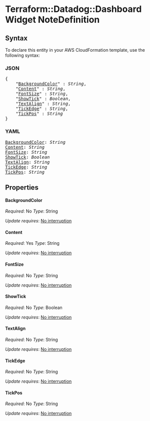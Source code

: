 # Terraform::Datadog::Dashboard Widget NoteDefinition

## Syntax

To declare this entity in your AWS CloudFormation template, use the following syntax:

### JSON

<pre>
{
    "<a href="#backgroundcolor" title="BackgroundColor">BackgroundColor</a>" : <i>String</i>,
    "<a href="#content" title="Content">Content</a>" : <i>String</i>,
    "<a href="#fontsize" title="FontSize">FontSize</a>" : <i>String</i>,
    "<a href="#showtick" title="ShowTick">ShowTick</a>" : <i>Boolean</i>,
    "<a href="#textalign" title="TextAlign">TextAlign</a>" : <i>String</i>,
    "<a href="#tickedge" title="TickEdge">TickEdge</a>" : <i>String</i>,
    "<a href="#tickpos" title="TickPos">TickPos</a>" : <i>String</i>
}
</pre>

### YAML

<pre>
<a href="#backgroundcolor" title="BackgroundColor">BackgroundColor</a>: <i>String</i>
<a href="#content" title="Content">Content</a>: <i>String</i>
<a href="#fontsize" title="FontSize">FontSize</a>: <i>String</i>
<a href="#showtick" title="ShowTick">ShowTick</a>: <i>Boolean</i>
<a href="#textalign" title="TextAlign">TextAlign</a>: <i>String</i>
<a href="#tickedge" title="TickEdge">TickEdge</a>: <i>String</i>
<a href="#tickpos" title="TickPos">TickPos</a>: <i>String</i>
</pre>

## Properties

#### BackgroundColor

_Required_: No
_Type_: String

_Update requires_: [No interruption](https://docs.aws.amazon.com/AWSCloudFormation/latest/UserGuide/using-cfn-updating-stacks-update-behaviors.html#update-no-interrupt)

#### Content

_Required_: Yes
_Type_: String

_Update requires_: [No interruption](https://docs.aws.amazon.com/AWSCloudFormation/latest/UserGuide/using-cfn-updating-stacks-update-behaviors.html#update-no-interrupt)

#### FontSize

_Required_: No
_Type_: String

_Update requires_: [No interruption](https://docs.aws.amazon.com/AWSCloudFormation/latest/UserGuide/using-cfn-updating-stacks-update-behaviors.html#update-no-interrupt)

#### ShowTick

_Required_: No
_Type_: Boolean

_Update requires_: [No interruption](https://docs.aws.amazon.com/AWSCloudFormation/latest/UserGuide/using-cfn-updating-stacks-update-behaviors.html#update-no-interrupt)

#### TextAlign

_Required_: No
_Type_: String

_Update requires_: [No interruption](https://docs.aws.amazon.com/AWSCloudFormation/latest/UserGuide/using-cfn-updating-stacks-update-behaviors.html#update-no-interrupt)

#### TickEdge

_Required_: No
_Type_: String

_Update requires_: [No interruption](https://docs.aws.amazon.com/AWSCloudFormation/latest/UserGuide/using-cfn-updating-stacks-update-behaviors.html#update-no-interrupt)

#### TickPos

_Required_: No
_Type_: String

_Update requires_: [No interruption](https://docs.aws.amazon.com/AWSCloudFormation/latest/UserGuide/using-cfn-updating-stacks-update-behaviors.html#update-no-interrupt)

